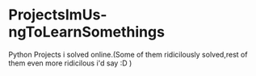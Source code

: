 # ProjectsImUs-ngToLearnSomethings
Python Projects i solved online.(Some of them ridicilously solved,rest of them even more ridicilous i'd say :D )
